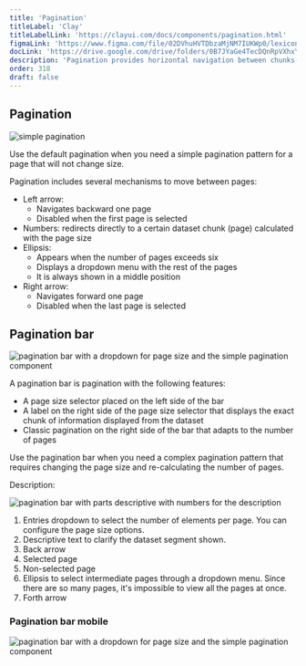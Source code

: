 ```yaml
---
title: 'Pagination'
titleLabel: 'Clay'
titleLabelLink: 'https://clayui.com/docs/components/pagination.html'
figmaLink: 'https://www.figma.com/file/02DVhuHVTDbzaMjNM7IUKWp0/lexicon?node-id=6020%3A23383'
docLink: 'https://drive.google.com/drive/folders/0B7JYaGe4TecDQnRpVXhxYWNJMmM?usp=sharing'
description: 'Pagination provides horizontal navigation between chunks(pages) of a dataset.'
order: 318
draft: false
---
```


## Pagination

![simple pagination](/images/lexicon/Pagination.jpg)

Use the default pagination when you need a simple pagination pattern for a page that will not change size.

Pagination includes several mechanisms to move between pages:

-   Left arrow:
    -   Navigates backward one page
    -   Disabled when the first page is selected
-   Numbers: redirects directly to a certain dataset chunk (page) calculated with the page size
-   Ellipsis:
    -   Appears when the number of pages exceeds six
    -   Displays a dropdown menu with the rest of the pages
    -   It is always shown in a middle position
-   Right arrow:
    -   Navigates forward one page
    -   Disabled when the last page is selected

## Pagination bar

![pagination bar with a dropdown for page size and the simple pagination component](/images/lexicon/PaginationBar.jpg)

A pagination bar is pagination with the following features:

-   A page size selector placed on the left side of the bar
-   A label on the right side of the page size selector that displays the exact chunk of information displayed from the dataset
-   Classic pagination on the right side of the bar that adapts to the number of pages

Use the pagination bar when you need a complex pagination pattern that requires changing the page size and re-calculating the number of pages.

Description:

![pagination bar with parts descriptive with numbers for the description](/images/lexicon/PaginationBarParts.jpg)

1. Entries dropdown to select the number of elements per page. You can configure the page size options.
2. Descriptive text to clarify the dataset segment shown.
3. Back arrow
4. Selected page
5. Non-selected page
6. Ellipsis to select intermediate pages through a dropdown menu. Since there are so many pages, it's impossible to view all the pages at once.
7. Forth arrow

### Pagination bar mobile

![pagination bar with a dropdown for page size and the simple pagination component](/images/lexicon/PaginationBarMobile.jpg)
